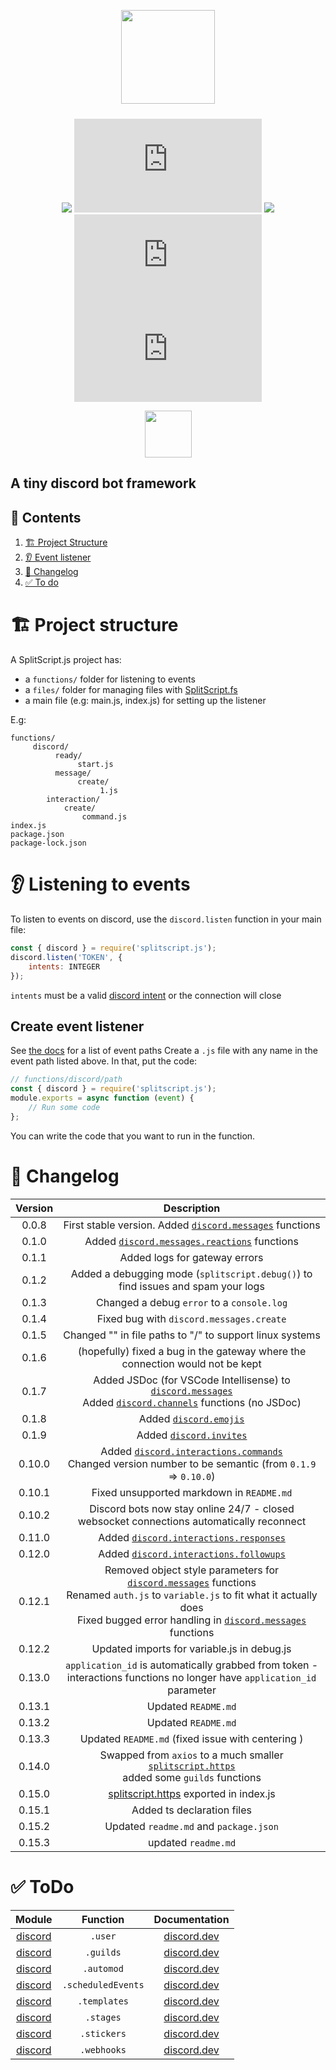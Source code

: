 <div align="center">

[<img src="https://i.imgur.com/reht9nR.png;" style="padding-bottom:10px;" height="150">](https://www.npmjs.com/package/splitscript.js)

[![](https://img.shields.io/discord/1033343718494847007?color=5865F2&logo=discord&logoColor=white)](https://discord.gg/WJySJ7HdrZ)
![](https://img.shields.io/npm/v/splitscript.js?color=9477CB&label=version)
![](https://img.shields.io/npm/dt/splitscript.js.svg?color=FF6666)
![](https://img.shields.io/bundlephobia/min/splitscript.js?color=FF6666)
![](https://img.shields.io/github/repo-size/infrared-studio/splitscript.js?color=ff6666&label=unpacked%20size)

[<img src="https://i.imgur.com/xUQ8o9P.png" height="75px" style="margin-top:0px;">](https://splitscript.js.org)

</div>

## A tiny discord bot framework

## 🔗 Contents

1. [🏗 Project Structure](#structure)
1. [👂 Event listener](#listener)
1. [📜 Changelog](#changelog)
1. [✅ To do](#todo)

# 🏗 Project structure <a id="structure"></a>

A SplitScript.js project has:

-   a `functions/` folder for listening to events
-   a `files/` folder for managing files with [SplitScript.fs](https://www.npmjs.com/package/splitscript.fs)
-   a main file (e.g: main.js, index.js) for setting up the listener

E.g:

```
functions/
     discord/
          ready/
               start.js
          message/
               create/
                    1.js
		interaction/
			create/
				command.js
index.js
package.json
package-lock.json
```

# 👂 Listening to events <a id="listener"></a>

To listen to events on discord, use the `discord.listen` function in your main file:

```js
const { discord } = require('splitscript.js');
discord.listen('TOKEN', {
	intents: INTEGER
});
```

`intents` must be a valid [discord intent](https://discord.com/developers/docs/topics/gateway#gateway-intents) or the connection will close

## Create event listener

See [the docs](https://splitscript.js.org/docs/discord/events) for a list of event paths
Create a `.js` file with any name in the event path listed above.
In that, put the code:

```js
// functions/discord/path
const { discord } = require('splitscript.js');
module.exports = async function (event) {
	// Run some code
};
```

You can write the code that you want to run in the function.

# 📜 Changelog <a id="changelog"></a>

| Version |                                                                                                           Description                                                                                                            |
| :-----: | :------------------------------------------------------------------------------------------------------------------------------------------------------------------------------------------------------------------------------: |
|  0.0.8  |                                                                              First stable version. Added [`discord.messages`](#messages) functions                                                                               |
|  0.1.0  |                                                                                    Added [`discord.messages.reactions`](#reactions) functions                                                                                    |
|  0.1.1  |                                                                                                  Added logs for gateway errors                                                                                                   |
|  0.1.2  |                                                                         Added a debugging mode (`splitscript.debug()`) to find issues and spam your logs                                                                         |
|  0.1.3  |                                                                                            Changed a debug `error` to a `console.log`                                                                                            |
|  0.1.4  |                                                                                             Fixed bug with `discord.messages.create`                                                                                             |
|  0.1.5  |                                                                                    Changed "\" in file paths to "/" to support linux systems                                                                                     |
|  0.1.6  |                                                                          (hopefully) fixed a bug in the gateway where the connection would not be kept                                                                           |
|  0.1.7  |                                              Added JSDoc (for VSCode Intellisense) to [`discord.messages`](#messages)<br>Added [`discord.channels`](#channels) functions (no JSDoc)                                              |
|  0.1.8  |                                                                                                Added [`discord.emojis`](#emojis)                                                                                                 |
|  0.1.9  |                                                                                               Added [`discord.invites`](#invites)                                                                                                |
| 0.10.0  |                                                     Added [`discord.interactions.commands`](#commands) <br> Changed version number to be semantic (from `0.1.9` => `0.10.0`)                                                     |
| 0.10.1  |                                                                                            Fixed unsupported markdown in `README.md`                                                                                             |
| 0.10.2  |                                                                     Discord bots now stay online 24/7 - closed websocket connections automatically reconnect                                                                     |
| 0.11.0  |                                                                                       Added [`discord.interactions.responses`](#responses)                                                                                       |
| 0.12.0  |                                                                                       Added [`discord.interactions.followups`](#followups)                                                                                       |
| 0.12.1  | Removed object style parameters for [`discord.messages`](#messages) functions <br> Renamed `auth.js` to `variable.js` to fit what it actually does <br> Fixed bugged error handling in [`discord.messages`](#messages) functions |
| 0.12.2  |                                                                                           Updated imports for variable.js in debug.js                                                                                            |
| 0.13.0  |                                                     `application_id` is automatically grabbed from token - interactions functions no longer have `application_id` parameter                                                      |
| 0.13.1  |                                                                                                       Updated `README.md`                                                                                                        |
| 0.13.2  |                                                                                                       Updated `README.md`                                                                                                        |
| 0.13.3  |                                                                                        Updated `README.md` (fixed issue with centering )                                                                                         |
| 0.14.0  |                                         Swapped from `axios` to a much smaller [`splitscript.https`](https://www.npmjs.com/package/splitscript.https) <br> added some `guilds` functions                                         |
| 0.15.0  |                                                                    [splitscript.https](https://www.npmjs.com/package/splitscript.https) exported in index.js                                                                     |
| 0.15.1  |                                                                                                    Added ts declaration files                                                                                                    |
| 0.15.2  |                                                                                              Updated `readme.md` and `package.json`                                                                                              |
| 0.15.3  |                                                                                                       updated `readme.md`                                                                                                        |

# ✅ ToDo <a id="todo"></a>

|       Module        |      Function      |                                   Documentation                                    |
| :-----------------: | :----------------: | :--------------------------------------------------------------------------------: |
| [discord](#discord) |      `.user`       |         [discord.dev](https://discord.com/developers/docs/resources/user)          |
| [discord](#discord) |     `.guilds`      |         [discord.dev](https://discord.com/developers/docs/resources/guild)         |
| [discord](#discord) |     `.automod`     |    [discord.dev](https://discord.com/developers/docs/resources/auto-moderation)    |
| [discord](#discord) | `.scheduledEvents` | [discord.dev](https://discord.com/developers/docs/resources/guild-scheduled-event) |
| [discord](#discord) |    `.templates`    |    [discord.dev](https://discord.com/developers/docs/resources/guild-template)     |
| [discord](#discord) |     `.stages`      |    [discord.dev](https://discord.com/developers/docs/resources/stage-instance)     |
| [discord](#discord) |    `.stickers`     |        [discord.dev](https://discord.com/developers/docs/resources/sticker)        |
| [discord](#discord) |    `.webhooks`     |        [discord.dev](https://discord.com/developers/docs/resources/webhook)        |
